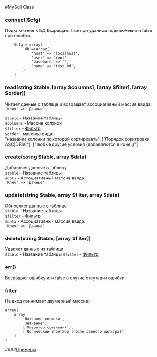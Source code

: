 #MySqli Class
### connect($cfg)
Подключение к БД
Возращает true при удачном подключении и false при ошибки.
```
    $cfg = array(
        'db'=>array(
    		'host' => 'localhost',
    		'user' => 'root',
    		'password' => '',
    		'name' => 'test_bd',
        )
    )
```
### read(string $table, [array  $columns], [array  $filter], [array  $order])
Читает данные с таблице и возращает  ассоциативный массив ввида:  
``` 'Ключ' => 'Данные' ```  

```$table``` - Название таблицы  
```$columns``` - Массив колонок  
```$filter``` -  [Фильтр](https://github.com/iliailia1212/db/blob/master/README.md#filter)  
```$order``` - массива вида:  
"название колонки по которой сортировать", ["Порядок соритровки ASC|DESC"], ["любые другие условия (добавляются в конец)"] 

### create(string $table, array  $data)
Добавляет данные в таблицу  
```$table``` - Название таблицы  
```$data``` - Ассоциативный массив ввида:  
``` 'Ключ' => 'Данные' ```

### update(string $table, array  $filter, array  $data)
Обновляет данные в таблице  
```$table``` - Название таблицы  
```$filter``` - [Фильтр](https://github.com/iliailia1212/db/blob/master/README.md#filter)  
```$data``` - Ассоциативный массив ввида:  
``` 'Ключ' => 'Данные' ```

### delete(string $table, [array  $filter])
Удаляет данные из таблици  
```$table``` - Название таблицы 
```$filter``` - [Фильтр](https://github.com/iliailia1212/db/blob/master/README.md#filter)  

### err()
Возращяет ошибку или false в случие отсутсвии ошибки

### filter  
На вход принимает двумерный массив:
```
array(
    array(
        'Название колонки',
        'Значение',
        ['Оператор сравнения'],
        ['Логический опретаор (после данного фильтра)']
    )
)

```
####[Примеры](https://github.com/iliailia1212/db/blob/master/demo.php) 
